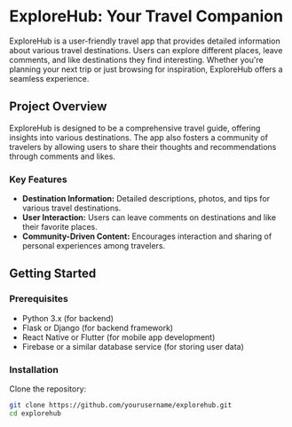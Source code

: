 # ExploreHub: Your Travel Companion

ExploreHub is a user-friendly travel app that provides detailed information about various travel destinations. Users can explore different places, leave comments, and like destinations they find interesting. Whether you're planning your next trip or just browsing for inspiration, ExploreHub offers a seamless experience.

## Project Overview

ExploreHub is designed to be a comprehensive travel guide, offering insights into various destinations. The app also fosters a community of travelers by allowing users to share their thoughts and recommendations through comments and likes.

### Key Features
- **Destination Information:** Detailed descriptions, photos, and tips for various travel destinations.
- **User Interaction:** Users can leave comments on destinations and like their favorite places.
- **Community-Driven Content:** Encourages interaction and sharing of personal experiences among travelers.

## Getting Started

### Prerequisites
- Python 3.x (for backend)
- Flask or Django (for backend framework)
- React Native or Flutter (for mobile app development)
- Firebase or a similar database service (for storing user data)

### Installation
Clone the repository:
```bash
git clone https://github.com/yourusername/explorehub.git
cd explorehub
